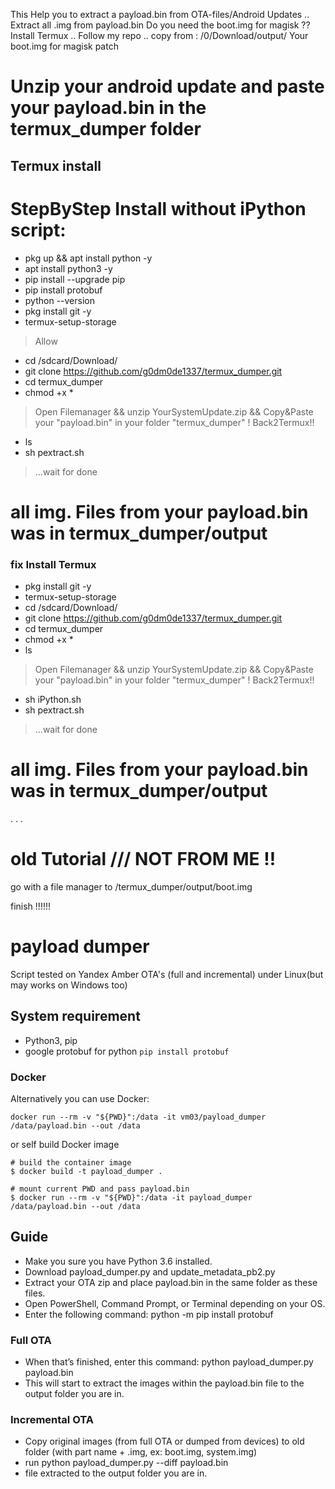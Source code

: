 This Help you to extract a payload.bin from OTA-files/Android Updates ..
Extract all .img from payload.bin
Do you need the boot.img for magisk ?? Install Termux .. Follow my repo .. copy from : 
/0/Download/output/ 
Your boot.img for magisk patch

# Unzip your android update and paste your payload.bin in the termux_dumper folder

## Termux install

# StepByStep Install without iPython script:

- pkg up && apt install python -y
- apt install python3 -y
- pip install --upgrade pip
- pip install protobuf
- python --version
- pkg install git -y
- termux-setup-storage
> Allow
- cd /sdcard/Download/
- git clone https://github.com/g0dm0de1337/termux_dumper.git
- cd termux_dumper
- chmod +x *
> Open Filemanager && unzip YourSystemUpdate.zip && 
> Copy&Paste your "payload.bin" in your folder "termux_dumper" ! 
> Back2Termux!!
- ls
- sh pextract.sh
> ...wait for done
# all img. Files from your payload.bin was in termux_dumper/output


### fix Install Termux 

- pkg install git -y
- termux-setup-storage 
- cd /sdcard/Download/
- git clone https://github.com/g0dm0de1337/termux_dumper.git
- cd termux_dumper
- chmod +x *
- ls
> Open Filemanager && unzip YourSystemUpdate.zip && 
> Copy&Paste your "payload.bin" in your folder "termux_dumper" ! 
> Back2Termux!!
- sh iPython.sh
- sh pextract.sh
> ...wait for done
# all img. Files from your payload.bin was in termux_dumper/output



.
.
.


# old Tutorial /// NOT FROM ME !!
go with a file manager to /termux_dumper/output/boot.img

finish !!!!!!

# payload dumper
Script tested on Yandex Amber OTA's (full and incremental) under Linux(but may works on Windows too)

## System requirement

- Python3, pip
- google protobuf for python `pip install protobuf`

### Docker

Alternatively you can use Docker:
```
docker run --rm -v "${PWD}":/data -it vm03/payload_dumper /data/payload.bin --out /data
```
or self build Docker image 
```
# build the container image
$ docker build -t payload_dumper .

# mount current PWD and pass payload.bin
$ docker run --rm -v "${PWD}":/data -it payload_dumper /data/payload.bin --out /data

```

## Guide

- Make you sure you have Python 3.6 installed.
- Download payload_dumper.py and update_metadata_pb2.py
- Extract your OTA zip and place payload.bin in the same folder as these files.
- Open PowerShell, Command Prompt, or Terminal depending on your OS.
- Enter the following command: python -m pip install protobuf

### Full OTA

- When that’s finished, enter this command: python payload_dumper.py payload.bin
- This will start to extract the images within the payload.bin file to the output folder you are in.

### Incremental OTA

- Copy original images (from full OTA or dumped from devices) to old folder (with part name + .img, ex: boot.img, system.img)
- run python payload_dumper.py --diff payload.bin
- file extracted to the output folder you are in.
